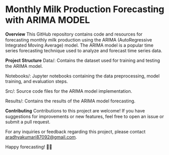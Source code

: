 # Monthly Milk Production Forecasting with ARIMA MODEL

𝐎𝐯𝐞𝐫𝐯𝐢𝐞𝐰
This GitHub repository contains code and resources for forecasting monthly milk production using the ARIMA (AutoRegressive Integrated Moving Average) model. The ARIMA model is a popular time series forecasting technique used to analyze and forecast time series data.

𝐏𝐫𝐨𝐣𝐞𝐜𝐭 𝐒𝐭𝐫𝐮𝐜𝐭𝐮𝐫𝐞
Data/: Contains the dataset used for training and testing the ARIMA model.

Notebooks/: Jupyter notebooks containing the data preprocessing, model training, and evaluation steps.

Src/: Source code files for the ARIMA model implementation.

Results/: Contains the results of the ARIMA model forecasting.

𝐂𝐨𝐧𝐭𝐫𝐢𝐛𝐮𝐭𝐢𝐧𝐠
Contributions to this project are welcome! If you have suggestions for improvements or new features, feel free to open an issue or submit a pull request.




For any inquiries or feedback regarding this project, please contact aradhyakumari87092@gmail.com.

Happy forecasting! 🐄🥛

